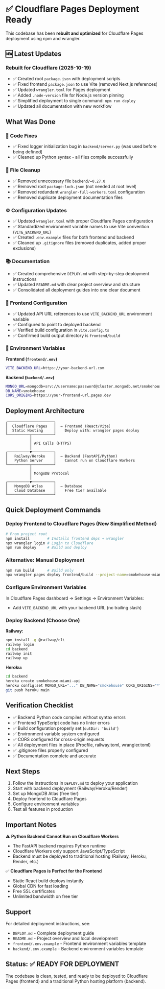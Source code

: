# ✅ Cloudflare Pages Deployment Ready

This codebase has been **rebuilt and optimized** for Cloudflare Pages deployment using npm and wrangler.

## 🆕 Latest Updates

### Rebuilt for Cloudflare (2025-10-19)
- ✅ Created root `package.json` with deployment scripts
- ✅ Fixed frontend `package.json` to use Vite (removed Next.js references)
- ✅ Updated `wrangler.toml` for Pages deployment
- ✅ Added `.node-version` file for Node.js version pinning
- ✅ Simplified deployment to single command: `npm run deploy`
- ✅ Updated all documentation with new workflow

## What Was Done

### 🐛 Code Fixes
- ✅ Fixed logger initialization bug in `backend/server.py` (was used before being defined)
- ✅ Cleaned up Python syntax - all files compile successfully

### 🧹 File Cleanup
- ✅ Removed unnecessary file `backend/=0.27.0`
- ✅ Removed root `package-lock.json` (not needed at root level)
- ✅ Removed redundant `wrangler-full-workers.toml` configuration
- ✅ Removed duplicate deployment documentation files

### ⚙️ Configuration Updates
- ✅ Updated `wrangler.toml` with proper Cloudflare Pages configuration
- ✅ Standardized environment variable names to use Vite convention (`VITE_BACKEND_URL`)
- ✅ Created `.env.example` files for both frontend and backend
- ✅ Cleaned up `.gitignore` files (removed duplicates, added proper exclusions)

### 📚 Documentation
- ✅ Created comprehensive `DEPLOY.md` with step-by-step deployment instructions
- ✅ Updated `README.md` with clear project overview and structure
- ✅ Consolidated all deployment guides into one clear document

### 🔧 Frontend Configuration
- ✅ Updated API URL references to use `VITE_BACKEND_URL` environment variable
- ✅ Configured to point to deployed backend
- ✅ Verified build configuration in `vite.config.ts`
- ✅ Confirmed build output directory is `frontend/build`

### 🔐 Environment Variables

**Frontend (`frontend/.env`)**
```bash
VITE_BACKEND_URL=https://your-backend-url.com
```

**Backend (`backend/.env`)**
```bash
MONGO_URL=mongodb+srv://username:password@cluster.mongodb.net/smokehouse
DB_NAME=smokehouse
CORS_ORIGINS=https://your-frontend-url.pages.dev
```

## Deployment Architecture

```
┌─────────────────────┐
│  Cloudflare Pages   │  ← Frontend (React/Vite)
│  Static Hosting     │    Deploy with: wrangler pages deploy
└──────────┬──────────┘
           │
           │ API Calls (HTTPS)
           │
┌──────────▼──────────┐
│   Railway/Heroku    │  ← Backend (FastAPI/Python)
│   Python Server     │    Cannot run on Cloudflare Workers
└──────────┬──────────┘
           │
           │ MongoDB Protocol
           │
┌──────────▼──────────┐
│   MongoDB Atlas     │  ← Database
│   Cloud Database    │    Free tier available
└─────────────────────┘
```

## Quick Deployment Commands

### Deploy Frontend to Cloudflare Pages (New Simplified Method)
```bash
# From project root
npm install        # Installs frontend deps + wrangler
npx wrangler login # Login to Cloudflare
npm run deploy     # Build and deploy
```

### Alternative: Manual Deployment
```bash
npm run build      # Build only
npx wrangler pages deploy frontend/build --project-name=smokehouse-miami-bbq
```

### Configure Environment Variables
In Cloudflare Pages dashboard → Settings → Environment Variables:
- Add `VITE_BACKEND_URL` with your backend URL (no trailing slash)

### Deploy Backend (Choose One)

**Railway:**
```bash
npm install -g @railway/cli
railway login
cd backend
railway init
railway up
```

**Heroku:**
```bash
cd backend
heroku create smokehouse-miami-api
heroku config:set MONGO_URL="..." DB_NAME="smokehouse" CORS_ORIGINS="*"
git push heroku main
```

## Verification Checklist

- ✅ Backend Python code compiles without syntax errors
- ✅ Frontend TypeScript code has no linter errors
- ✅ Build configuration properly set (`outDir: 'build'`)
- ✅ Environment variable system configured
- ✅ CORS configured for cross-origin requests
- ✅ All deployment files in place (Procfile, railway.toml, wrangler.toml)
- ✅ .gitignore files properly configured
- ✅ Documentation complete and accurate

## Next Steps

1. Follow the instructions in `DEPLOY.md` to deploy your application
2. Start with backend deployment (Railway/Heroku/Render)
3. Set up MongoDB Atlas (free tier)
4. Deploy frontend to Cloudflare Pages
5. Configure environment variables
6. Test all features in production

## Important Notes

⚠️ **Python Backend Cannot Run on Cloudflare Workers**
- The FastAPI backend requires Python runtime
- Cloudflare Workers only support JavaScript/TypeScript
- Backend must be deployed to traditional hosting (Railway, Heroku, Render, etc.)

✅ **Cloudflare Pages is Perfect for the Frontend**
- Static React build deploys instantly
- Global CDN for fast loading
- Free SSL certificates
- Unlimited bandwidth on free tier

## Support

For detailed deployment instructions, see:
- `DEPLOY.md` - Complete deployment guide
- `README.md` - Project overview and local development
- `frontend/.env.example` - Frontend environment variables template
- `backend/.env.example` - Backend environment variables template

## Status: ✅ READY FOR DEPLOYMENT

The codebase is clean, tested, and ready to be deployed to Cloudflare Pages (frontend) and a traditional Python hosting platform (backend).
